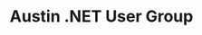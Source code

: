 ---
state: TX
region: Austin
title: Austin .NET User Group
group_url: http://adnug.org/
topics: [ dotnet, webdev, microsoft ]
---
